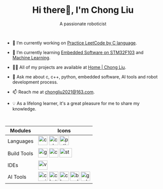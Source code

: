 <h1 align="center">Hi there👋, I'm Chong Liu</h1>
<p align="center">A passionate roboticist</p>

<br>

- 🔭 I’m currently working on [Practice LeetCode by C language](https://github.com/ImChong/Practice_LeetCode_C).

- 🌱 I’m currently learning [Embedded Software on STM32F103](https://github.com/ImChong/Practice_Embedfire_Stm32f103) and [Machine Learning](https://www.youtube.com/watch?v=h2FDq3agImI).

- 👨‍💻 All of my projects are available at [Home | Chong Liu](https://chongliu.notion.site/chongliu/Home-Chong-Liu-0b1322f796a4448eae47f8772d130ade).

- 💬 Ask me about c, c++, python, embedded software, AI tools and robot development process.

- 📫 Reach me at <chongliu2021@163.com>.

- 💡 As a lifelong learner, it's a great pleasure for me to share my knowledge.

<br>

<!-- #### Programming Languages -->

<!-- <p align="left">
<a href="https://www.cprogramming.com/" target="_blank"><img src="https://upload.wikimedia.org/wikipedia/commons/1/18/C_Programming_Language.svg" alt="c" width="30" height="30"/></a>
<a href="https://www.w3schools.com/cpp/" target="_blank"><img src="https://upload.wikimedia.org/wikipedia/commons/3/32/C%2B%2B_logo.png" alt="cplusplus" width="30" height="30"/></a>
<a href="https://www.python.org" target="_blank"><img src="https://upload.wikimedia.org/wikipedia/commons/thumb/c/c3/Python-logo-notext.svg/115px-Python-logo-notext.svg.png" alt="python" width="30" height="30"/></a>
</p> -->

<!-- #### Build Tools -->

<!-- <p align="left">
<a href="https://gcc.gnu.org/" target="_blank"><img src="https://upload.wikimedia.org/wikipedia/commons/thumb/a/af/GNU_Compiler_Collection_logo.svg/508px-GNU_Compiler_Collection_logo.svg.png" alt="gcc" width="30" height="30"/></a>
<a href="https://cmake.org/" target="_blank"><img src="https://upload.wikimedia.org/wikipedia/commons/thumb/1/13/Cmake.svg/64px-Cmake.svg.png" alt="cmake" width="30" height="30"/></a>
<a href="https://code.visualstudio.com/" target="_blank"><img src="https://upload.wikimedia.org/wikipedia/commons/9/9a/Visual_Studio_Code_1.35_icon.svg" alt="vscode" width="30" height="30"/></a>
<a href="https://www.st.com/content/st_com/en.html" target="_blank"><img src="https://upload.wikimedia.org/wikipedia/commons/thumb/1/17/STMicroelectronics-Logo.svg/744px-STMicroelectronics-Logo.svg.png?20150525101621" alt="st" width="30" height="30"/></a>
</p> -->

<!-- #### AI Tools -->

<!-- <p align="left">
<a href="https://github.com/features/copilot" target="_blank"><img src="https://github.gallerycdn.vsassets.io/extensions/github/copilot/1.139.579/1701447163839/Microsoft.VisualStudio.Services.Icons.Default" alt="copilot" width="30" height="30"/></a>
<a href="https://chat.openai.com/" target="_blank"><img src="https://uxwing.com/wp-content/themes/uxwing/download/brands-and-social-media/chatgpt-icon.png" alt="chatgpt" width="30" height="30"/></a>
<a href="https://claude.ai/login?returnTo=%2F" target="_blank"><img src="https://uxwing.com/wp-content/themes/uxwing/download/brands-and-social-media/claude-ai-icon.png" alt="claude" width="30" height="30"/></a>
<a href="https://bard.google.com/" target="_blank"><img src="https://uxwing.com/wp-content/themes/uxwing/download/brands-and-social-media/google-bard-icon.png" alt="bard" width="30" height="30"/></a>
<a href="https://grok.x.ai/" target="_blank"><img src="https://grok.x.ai/_next/static/media/inverse_xai_logo_5.adf38dfd.svg" alt="grok" width="30" height="30"/></a>
</p> -->

| Modules | Icons |
| ----------- | ------- |
| Languages | <a href="https://www.cprogramming.com/" target="_blank"><img src="https://upload.wikimedia.org/wikipedia/commons/1/18/C_Programming_Language.svg" alt="c" width="30" height="30"/></a> <a href="https://www.w3schools.com/cpp/" target="_blank"><img src="https://upload.wikimedia.org/wikipedia/commons/3/32/C%2B%2B_logo.png" alt="cplusplus" width="30" height="30"/></a> <a href="https://www.python.org" target="_blank"><img src="https://upload.wikimedia.org/wikipedia/commons/thumb/c/c3/Python-logo-notext.svg/115px-Python-logo-notext.svg.png" alt="python" width="30" height="30"/></a> |
| Build Tools | <a href="https://gcc.gnu.org/" target="_blank"><img src="https://upload.wikimedia.org/wikipedia/commons/thumb/a/af/GNU_Compiler_Collection_logo.svg/508px-GNU_Compiler_Collection_logo.svg.png" alt="gcc" width="30" height="30"/></a> <a href="https://cmake.org/" target="_blank"><img src="https://upload.wikimedia.org/wikipedia/commons/thumb/1/13/Cmake.svg/64px-Cmake.svg.png" alt="cmake" width="30" height="30"/></a> <a href="https://www.st.com/content/st_com/en.html" target="_blank"><img src="https://upload.wikimedia.org/wikipedia/commons/thumb/1/1b/ST_logo_2020_blue_V.svg/220px-ST_logo_2020_blue_V.svg.png" alt="st" width="40" height="30"/></a> |
| IDEs | <a href="https://code.visualstudio.com/" target="_blank"><img src="https://upload.wikimedia.org/wikipedia/commons/9/9a/Visual_Studio_Code_1.35_icon.svg" alt="vscode" width="30" height="30"/></a> |
| AI Tools | <a href="https://github.com/features/copilot" target="_blank"><img src="https://github.gallerycdn.vsassets.io/extensions/github/copilot/1.139.579/1701447163839/Microsoft.VisualStudio.Services.Icons.Default" alt="copilot" width="30" height="30"/></a> <a href="https://chat.openai.com/" target="_blank"><img src="https://uxwing.com/wp-content/themes/uxwing/download/brands-and-social-media/chatgpt-icon.png" alt="chatgpt" width="30" height="30"/></a> <a href="https://claude.ai/login?returnTo=%2F" target="_blank"><img src="https://uxwing.com/wp-content/themes/uxwing/download/brands-and-social-media/claude-ai-icon.png" alt="claude" width="30" height="30"/></a> <a href="https://bard.google.com/" target="_blank"><img src="https://uxwing.com/wp-content/themes/uxwing/download/brands-and-social-media/google-bard-icon.png" alt="bard" width="30" height="30"/></a> <a href="https://grok.x.ai/" target="_blank"><img src="https://grok.x.ai/_next/static/media/inverse_xai_logo_5.adf38dfd.svg" alt="grok" width="30" height="30"/></a> |

